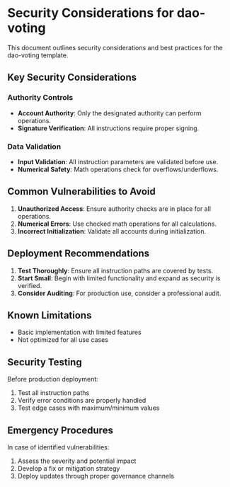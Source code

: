 # Security Considerations for dao-voting

This document outlines security considerations and best practices for the dao-voting template.

## Key Security Considerations

### Authority Controls

- **Account Authority**: Only the designated authority can perform operations.
- **Signature Verification**: All instructions require proper signing.

### Data Validation

- **Input Validation**: All instruction parameters are validated before use.
- **Numerical Safety**: Math operations check for overflows/underflows.

## Common Vulnerabilities to Avoid

1. **Unauthorized Access**: Ensure authority checks are in place for all operations.
2. **Numerical Errors**: Use checked math operations for all calculations.
3. **Incorrect Initialization**: Validate all accounts during initialization.

## Deployment Recommendations

1. **Test Thoroughly**: Ensure all instruction paths are covered by tests.
2. **Start Small**: Begin with limited functionality and expand as security is verified.
3. **Consider Auditing**: For production use, consider a professional audit.

## Known Limitations

- Basic implementation with limited features
- Not optimized for all use cases

## Security Testing

Before production deployment:

1. Test all instruction paths
2. Verify error conditions are properly handled
3. Test edge cases with maximum/minimum values

## Emergency Procedures

In case of identified vulnerabilities:

1. Assess the severity and potential impact
2. Develop a fix or mitigation strategy
3. Deploy updates through proper governance channels
